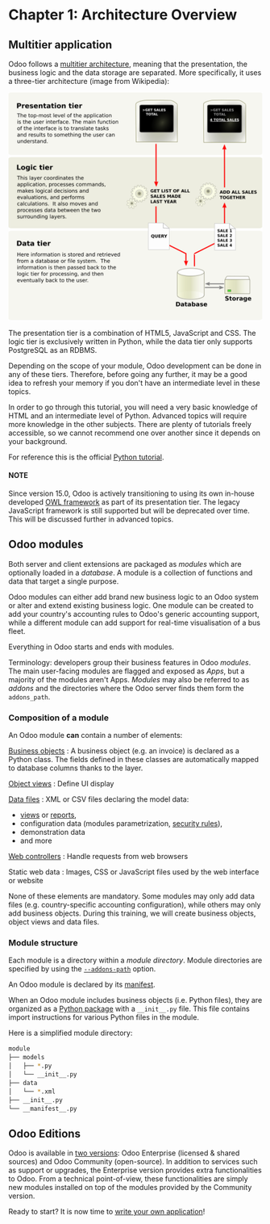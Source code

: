 <a id="tutorials-server-framework-101-01-architecture"></a>

# Chapter 1: Architecture Overview

## Multitier application

Odoo follows a [multitier architecture](https://en.wikipedia.org/wiki/Multitier_architecture), meaning that the presentation, the business
logic and the data storage are separated. More specifically, it uses a three-tier architecture
(image from Wikipedia):

![Three-tier architecture](../../../.gitbook/assets/three_tier.svg)

The presentation tier is a combination of HTML5, JavaScript and CSS. The logic tier is exclusively
written in Python, while the data tier only supports PostgreSQL as an RDBMS.

Depending on the scope of your module, Odoo development can be done in any of these tiers.
Therefore, before going any further, it may be a good idea to refresh your memory if you don't have
an intermediate level in these topics.

In order to go through this tutorial, you will need a very basic knowledge of HTML and an intermediate
level of Python. Advanced topics will require more knowledge in the other subjects. There are
plenty of tutorials freely accessible, so we cannot recommend one over another since it depends
on your background.

For reference this is the official [Python tutorial](https://docs.python.org/3.7/tutorial/).

#### NOTE
Since version 15.0, Odoo is actively transitioning to using its own in-house developed [OWL
framework](https://odoo.github.io/owl/) as part of its presentation tier. The legacy JavaScript
framework is still supported but will be deprecated over time. This will be discussed further in
advanced topics.

## Odoo modules

Both server and client extensions are packaged as *modules* which are
optionally loaded in a *database*. A module is a collection of functions and data that target a
single purpose.

Odoo modules can either add brand new business logic to an Odoo system or
alter and extend existing business logic. One module can be created to add your
country's accounting rules to Odoo's generic accounting support, while
a different module can add support for real-time visualisation of a bus fleet.

Everything in Odoo starts and ends with modules.

Terminology: developers group their business features in Odoo *modules*. The main user-facing
modules are flagged and exposed as *Apps*, but a majority of the modules aren't Apps. *Modules*
may also be referred to as *addons* and the directories where the Odoo server finds them
form the `addons_path`.

### Composition of a module

An Odoo module **can** contain a number of elements:

[Business objects](developer/reference/backend/orm.md#reference-orm)
: A business object (e.g. an invoice) is declared as a Python class. The fields defined in
  these classes are automatically mapped to database columns thanks to the
   layer.

[Object views](developer/reference/user_interface/view_architectures.md)
: Define UI display

[Data files](developer/reference/backend/data.md#reference-data)
: XML or CSV files declaring the model data:
  <br/>
  * [views](developer/reference/user_interface/view_architectures.md) or
    [reports](developer/reference/backend/reports.md#reference-reports),
  * configuration data (modules parametrization, [security rules](developer/reference/backend/security.md#reference-security)),
  * demonstration data
  * and more

[Web controllers](developer/reference/backend/http.md#reference-controllers)
: Handle requests from web browsers

Static web data
: Images, CSS or JavaScript files used by the web interface or website

None of these elements are mandatory. Some modules may only add data files (e.g. country-specific
accounting configuration), while others may only add business objects. During this training, we will
create business objects, object views and data files.

### Module structure

Each module is a directory within a *module directory*. Module directories
are specified by using the [`--addons-path`](developer/reference/cli.md#cmdoption-odoo-bin-addons-path)
option.

An Odoo module is declared by its [manifest](developer/reference/backend/module.md#reference-module-manifest).

When an Odoo module includes business objects (i.e. Python files), they are organized as a
[Python package](https://docs.python.org/3/tutorial/modules.html#packages)
with a `__init__.py` file. This file contains import instructions for various Python
files in the module.

Here is a simplified module directory:

```bash
module
├── models
│   ├── *.py
│   └── __init__.py
├── data
│   └── *.xml
├── __init__.py
└── __manifest__.py
```

## Odoo Editions

Odoo is available in [two versions](https://www.odoo.com/page/editions): Odoo Enterprise (licensed & shared sources) and Odoo Community
(open-source). In addition to services such as support or upgrades, the Enterprise version provides extra
functionalities to Odoo. From a technical point-of-view, these functionalities are simply
new modules installed on top of the modules provided by the Community version.

Ready to start? It is now time to [write your own application](developer/tutorials/server_framework_101/02_newapp.md)!
